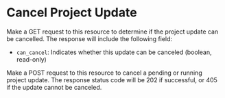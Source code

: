 # Cancel Project Update

Make a GET request to this resource to determine if the project update can be
cancelled.  The response will include the following field:

* `can_cancel`: Indicates whether this update can be canceled (boolean,
  read-only)

Make a POST request to this resource to cancel a pending or running project
update.  The response status code will be 202 if successful, or 405 if the
update cannot be canceled.
